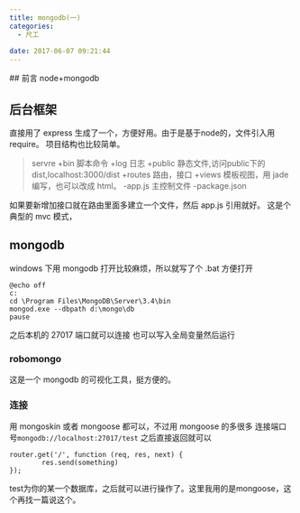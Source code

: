 ```yaml
---
title: mongodb(一)
categories:
  - 尺工
 
date: 2017-06-07 09:21:44
---
```

<p></p>
<!-- more -->
## 前言
node+mongodb

## 后台框架
直接用了 express 生成了一个，方便好用。由于是基于node的，文件引入用require。
项目结构也比较简单。
> servre
  +bin  脚本命令
  +log  日志
  +public  静态文件,访问public下的dist,localhost:3000/dist
  +routes  路由，接口
  +views   模板视图，用 jade 编写，也可以改成 html。
  -app.js  主控制文件
  -package.json
  
如果要新增加接口就在路由里面多建立一个文件，然后 app.js 引用就好。
这是个典型的 mvc 模式，
## mongodb
windows 下用 mongodb 打开比较麻烦，所以就写了个 .bat 方便打开
```
@echo off
c:
cd \Program Files\MongoDB\Server\3.4\bin
mongod.exe --dbpath d:\mongo\db
pause
```
之后本机的 27017 端口就可以连接
也可以写入全局变量然后运行

### robomongo
这是一个 mongodb 的可视化工具，挺方便的。

###  连接
用 mongoskin 或者 mongoose 都可以，不过用 mongoose 的多很多
连接端口号`mongodb://localhost:27017/test`
之后直接返回就可以
```
router.get('/', function (req, res, next) {	
		res.send(something)
});
```
test为你的某一个数据库，之后就可以进行操作了。这里我用的是mongoose，这个再找一篇说这个。





